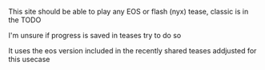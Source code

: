 This site should be able to play any EOS or flash (nyx) tease, classic is in the TODO

I'm unsure if progress is saved in teases try to do so

It uses the eos version included in the recently shared teases addjusted for this usecase